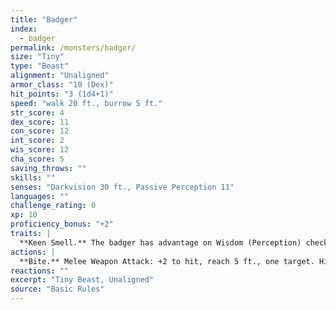 ```yaml
---
title: "Badger"
index:
  - badger
permalink: /monsters/badger/
size: "Tiny"
type: "Beast"
alignment: "Unaligned"
armor_class: "10 (Dex)"
hit_points: "3 (1d4+1)"
speed: "walk 20 ft., burrow 5 ft."
str_score: 4
dex_score: 11
con_score: 12
int_score: 2
wis_score: 12
cha_score: 5
saving_throws: ""
skills: ""
senses: "Darkvision 30 ft., Passive Perception 11"
languages: ""
challenge_rating: 0
xp: 10
proficiency_bonus: "+2"
traits: |
  **Keen Smell.** The badger has advantage on Wisdom (Perception) checks that rely on smell.
actions: |
  **Bite.** Melee Weapon Attack: +2 to hit, reach 5 ft., one target. Hit: 1 piercing damage.
reactions: ""
excerpt: "Tiny Beast, Unaligned"
source: "Basic Rules"
---
```

